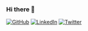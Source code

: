 ### Hi there 👋

<p align="center">
  
  <a href="https://github.com/kelson-martins"><img src="https://img.shields.io/github/followers/kelson-martins.svg?label=GitHub&style=social" alt="GitHub"></a>
  <a href="https://www.linkedin.com/in/kelsonmartins/"><img src="https://img.shields.io/badge/LinkedIn--_.svg?style=social&logo=linkedin" alt="LinkedIn"></a>
  <a href="https://twitter.com/iamkelson"><img src="https://img.shields.io/twitter/follow/iamkelson?label=Twitter&style=social" alt="Twitter"></a>

</p>

<!--
**kelson-martins/kelson-martins** is a ✨ _special_ ✨ repository because its `README.md` (this file) appears on your GitHub profile.

Here are some ideas to get you started:

- 🔭 I’m currently working on ...
- 🌱 I’m currently learning ...
- 👯 I’m looking to collaborate on ...
- 🤔 I’m looking for help with ...
- 💬 Ask me about ...
- 📫 How to reach me: ...
- 😄 Pronouns: ...
- ⚡ Fun fact: ...
-->
